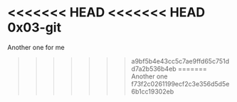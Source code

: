 <<<<<<< HEAD
<<<<<<< HEAD
0x03-git
=======
Another one for me
>>>>>>> a9bf5b4e43cc5c7ae9ffd65c751dd7a2b536b4eb
=======
Another one
>>>>>>> f73f2c0261199ecf2c3e356d5d5e6b1cc19302eb
